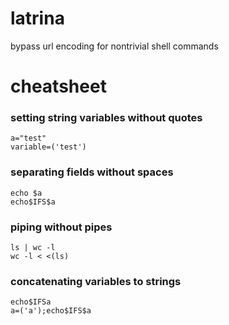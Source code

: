 # latrina
bypass url encoding for nontrivial shell commands

# cheatsheet  
### setting string variables without quotes    
`a="test"`  
`variable=('test')`  
### separating fields without spaces  
`echo $a`  
`echo$IFS$a`
### piping without pipes  
`ls | wc -l`      
`wc -l < <(ls)`     
### concatenating variables to strings
`echo$IFSa`     
`a=('a');echo$IFS$a` 
